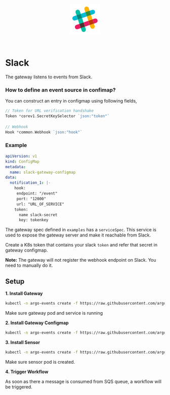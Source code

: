 <p align="center">
  <img src="https://github.com/argoproj/argo-events/blob/update-docs/docs/assets/slack.png?raw=true" alt="Slack"/>
</p>

<br/>

# Slack

The gateway listens to events from Slack.

### How to define an event source in confimap?
You can construct an entry in configmap using following fields,

```go
// Token for URL verification handshake
Token *corev1.SecretKeySelector `json:"token"`

// Webhook
Hook *common.Webhook `json:"hook"`
```

### Example

```yaml
apiVersion: v1
kind: ConfigMap
metadata:
  name: slack-gateway-configmap
data:
  notification_1: |-
    hook:
     endpoint: "/event"
     port: "12000"
     url: "URL_OF_SERVICE"
    token:
      name slack-secret
      key: tokenkey
```

The gateway spec defined in `examples` has a `serviceSpec`. This service is used to expose the gateway server and make it reachable from Slack.

Create a K8s token that contains your slack `token` and refer that secret in gateway configmap.

**Note:** The gateway will not register the webhook endpoint on Slack. You need to manually do it.

## Setup

**1. Install Gateway**
```bash
kubectl -n argo-events create -f https://raw.githubusercontent.com/argoproj/argo-events/master/examples/gateways/slack.yaml
```

Make sure gateway pod and service is running

**2. Install Gateway Configmap**

```bash
kubectl -n argo-events create -f https://raw.githubusercontent.com/argoproj/argo-events/master/examples/gateways/slack.yaml
```

**3. Install Sensor**

```bash
kubectl -n argo-events create -f https://raw.githubusercontent.com/argoproj/argo-events/master/examples/sensors/slack.yaml
```

Make sure sensor pod is created.

**4. Trigger Workflow**

As soon as there a message is consumed from SQS queue, a workflow will be triggered.

